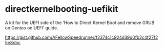# directkernelbooting-uefikit
A kit for the UEFI side of the 'How to Direct Kernel Boot and remove GRUB on Gentoo on UEFI' guide.

https://gist.github.com/AFellowSpeedrunner/f2374c1c924d39d0fb2c4f27f25e8dbc
